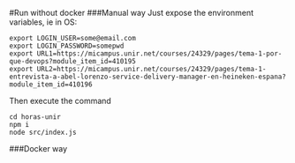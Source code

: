 #Run without docker
###Manual way
Just expose the environment variables, ie in OS:
```
export LOGIN_USER=some@email.com
export LOGIN_PASSWORD=somepwd
export URL1=https://micampus.unir.net/courses/24329/pages/tema-1-por-que-devops?module_item_id=410195
export URL2=https://micampus.unir.net/courses/24329/pages/tema-1-entrevista-a-abel-lorenzo-service-delivery-manager-en-heineken-espana?module_item_id=410196
```
Then execute the command
```
cd horas-unir
npm i
node src/index.js
```

###Docker way
